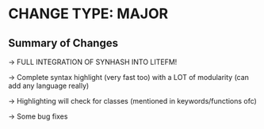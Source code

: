 # CHANGE TYPE: MAJOR

## Summary of Changes

-> FULL INTEGRATION OF SYNHASH INTO LITEFM!

-> Complete syntax highlight (very fast too) with a LOT of modularity (can add any language really)

-> Highlighting will check for classes (mentioned in keywords/functions ofc)

-> Some bug fixes
